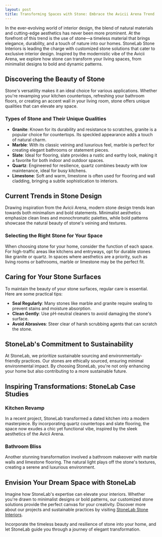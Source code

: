```yaml
---
layout: post
title: Transforming Spaces with Stone: Embrace the Avicii Arena Trend
---
```



In the ever-evolving world of interior design, the blend of natural materials and cutting-edge aesthetics has never been more prominent. At the forefront of this trend is the use of stone—a timeless material that brings elegance, durability, and a touch of nature into our homes. StoneLab Stone Interiors is leading the charge with customized stone solutions that cater to exclusive interior design. Inspired by the modernistic vibe of the Avicii Arena, we explore how stone can transform your living spaces, from minimalist designs to bold and dynamic patterns.

## Discovering the Beauty of Stone

Stone's versatility makes it an ideal choice for various applications. Whether you're revamping your kitchen countertops, refreshing your bathroom floors, or creating an accent wall in your living room, stone offers unique qualities that can elevate any space.

### Types of Stone and Their Unique Qualities

- **Granite**: Known for its durability and resistance to scratches, granite is a popular choice for countertops. Its speckled appearance adds a touch of natural charm.
- **Marble**: With its classic veining and luxurious feel, marble is perfect for creating elegant bathrooms or statement pieces.
- **Slate**: Ideal for flooring, slate provides a rustic and earthy look, making it a favorite for both indoor and outdoor spaces.
- **Quartz**: Engineered for resilience, quartz combines beauty with low maintenance, ideal for busy kitchens.
- **Limestone**: Soft and warm, limestone is often used for flooring and wall cladding, bringing a subtle sophistication to interiors.

## Current Trends in Stone Design

Drawing inspiration from the Avicii Arena, modern stone design trends lean towards both minimalism and bold statements. Minimalist aesthetics emphasize clean lines and monochromatic palettes, while bold patterns showcase the natural beauty of stone's veining and textures.

### Selecting the Right Stone for Your Space

When choosing stone for your home, consider the function of each space. For high-traffic areas like kitchens and entryways, opt for durable stones like granite or quartz. In spaces where aesthetics are a priority, such as living rooms or bathrooms, marble or limestone may be the perfect fit.

## Caring for Your Stone Surfaces

To maintain the beauty of your stone surfaces, regular care is essential. Here are some practical tips:

- **Seal Regularly**: Many stones like marble and granite require sealing to prevent stains and moisture absorption.
- **Clean Gently**: Use pH-neutral cleaners to avoid damaging the stone's surface.
- **Avoid Abrasives**: Steer clear of harsh scrubbing agents that can scratch the stone.

## StoneLab's Commitment to Sustainability

At StoneLab, we prioritize sustainable sourcing and environmentally-friendly practices. Our stones are ethically sourced, ensuring minimal environmental impact. By choosing StoneLab, you're not only enhancing your home but also contributing to a more sustainable future.

## Inspiring Transformations: StoneLab Case Studies

### Kitchen Revamp

In a recent project, StoneLab transformed a dated kitchen into a modern masterpiece. By incorporating quartz countertops and slate flooring, the space now exudes a chic yet functional vibe, inspired by the sleek aesthetics of the Avicii Arena.

### Bathroom Bliss

Another stunning transformation involved a bathroom makeover with marble walls and limestone flooring. The natural light plays off the stone's textures, creating a serene and luxurious environment.

## Envision Your Dream Space with StoneLab

Imagine how StoneLab's expertise can elevate your interiors. Whether you're drawn to minimalist designs or bold patterns, our customized stone solutions provide the perfect canvas for your creativity. Discover more about our projects and sustainable practices by visiting [StoneLab Stone Interiors](https://stonelab.se).

Incorporate the timeless beauty and resilience of stone into your home, and let StoneLab guide you through a journey of elegant transformation.
